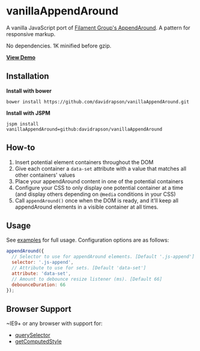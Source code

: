 # vanillaAppendAround

A vanilla JavaScript port of [Filament Group's AppendAround](https://github.com/filamentgroup/AppendAround). A pattern for responsive markup.

No dependencies. 1K minified before gzip.

**[View Demo](https://rawgit.com/davidrapson/vanillaAppendAround/master/examples/global/index.html)**

## Installation

**Install with bower**
```
bower install https://github.com/davidrapson/vanillaAppendAround.git
```

**Install with JSPM**
```
jspm install vanillaAppendAround=github:davidrapson/vanillaAppendAround
```

## How-to

1. Insert potential element containers throughout the DOM
2. Give each container a `data-set` attribute with a value that matches all other containers' values
3. Place your appendAround content in one of the potential containers
4. Configure your CSS to only display one potential container at a time (and display others depending on `@media` conditions in your CSS)
5. Call `appendAround()` once when the DOM is ready, and it'll keep all appendAround elements in a visible container at all times.

## Usage

See [examples](examples/) for full usage. Configuration options are as follows:

```js
appendAround({
  // Selector to use for appendAround elements. [Default '.js-append']
  selector: '.js-append',
  // Attribute to use for sets. [Default 'data-set']
  attribute: 'data-set',
  // Amount to debounce resize listener (ms). [Default 66]
  debounceDuration: 66
});
```

## Browser Support

~IE9+ or any browser with support for:

- [querySelector](http://caniuse.com/#search=querySelector)
- [getComputedStyle](http://caniuse.com/#search=getComputedStyle)
